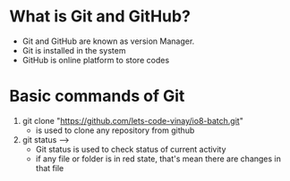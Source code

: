 # What is Git and GitHub?

- Git and GitHub are known as version Manager.
- Git is installed in the system
- GitHub is online platform to store codes

# Basic commands of Git

1. git clone "https://github.com/lets-code-vinay/io8-batch.git"
   - is used to clone any repository from github
2. git status -->
   - Git status is used to check status of current activity
   - if any file or folder is in red state, that's mean there are changes in that file
